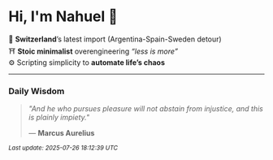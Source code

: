 # Hi, I'm Nahuel :tiger:

📍 **Switzerland**’s latest import (Argentina-Spain-Sweden detour)  
⛩️ **Stoic minimalist** overengineering *“less is more”*  
⚙️ Scripting simplicity to **automate life’s chaos**

---

### Daily Wisdom
> _"And he who pursues pleasure will not abstain from injustice, and this is plainly impiety."_  
>
> — **Marcus Aurelius**

<sub>*Last update: 2025-07-26 18:12:39 UTC*</sub>

